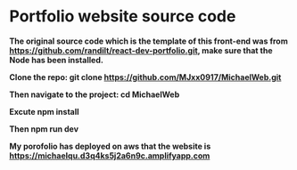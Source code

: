 # Portfolio website source code

**The original source code which is the template of this front-end was from https://github.com/randilt/react-dev-portfolio.git, make sure that the Node has been installed.**

**Clone the repo: git clone https://github.com/MJxx0917/MichaelWeb.git**

**Then navigate to the project: cd MichaelWeb**

**Excute npm install**

**Then npm run dev**

**My porofolio has deployed on aws that the website is https://michaelqu.d3q4ks5j2a6n9c.amplifyapp.com**
